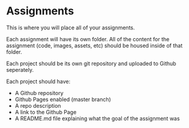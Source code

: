 # Assignments

This is where you will place all of your assignments.

Each assignment will have its own folder. All of the content for the assignment (code, images, assets, etc) should be housed inside of that folder.

Each project should be its own git repository and uploaded to Github seperately. 

Each project should have:

- A Github repository
- Github Pages enabled (master branch)
- A repo description
- A link to the Github Page
- A README.md file explaining what the goal of the assignment was
